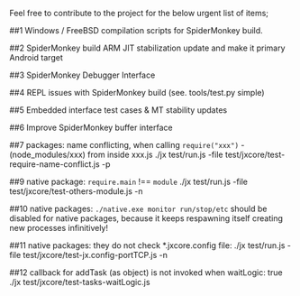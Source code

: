 Feel free to contribute to the project for the below urgent list of items;

##1 
Windows / FreeBSD compilation scripts for SpiderMonkey build.
 
##2
SpiderMonkey build ARM JIT stabilization update and make it primary Android target

##3
SpiderMonkey Debugger Interface

##4
REPL issues with SpiderMonkey build (see. tools/test.py simple)

##5
Embedded interface test cases & MT stability updates

##6
Improve SpiderMonkey buffer interface 

##7
packages: name conflicting, when calling `require("xxx")` - (node_modules/xxx) from inside xxx.js
./jx test/run.js -file test/jxcore/test-require-name-conflict.js -p

##9
native package:  `require.main` !== `module`
./jx test/run.js -file test/jxcore/test-others-module.js -n

##10
native packages: `./native.exe monitor run/stop/etc` should be disabled for native packages,
because it keeps respawning itself creating new processes infinitively!

##11
native packages: they do not check *.jxcore.config file:
./jx test/run.js -file test/jxcore/test-jx.config-portTCP.js -n

##12
callback for addTask (as object) is not invoked when waitLogic: true
./jx test/jxcore/test-tasks-waitLogic.js



